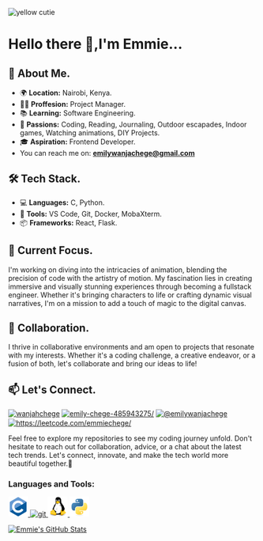  ![yellow cutie](https://github.com/Emmiechege/Emmiechege/assets/133679989/12cda1be-8b61-4802-b48c-b99266f3f426)

# Hello there 👋,I'm  Emmie...

## 🚀 About Me.
- 🌍 **Location:** Nairobi, Kenya.
- 👩‍💻 **Proffesion:** Project Manager.
- 📚 **Learning:** Software Engineering.
- 🎨 **Passions:** Coding, Reading, Journaling, Outdoor escapades, Indoor games, Watching animations, DIY Projects.
- 🎓 **Aspiration:** Frontend Developer.
-  You can reach me on: **emilywanjachege@gmail.com**

## 🛠️  Tech Stack.

- 💻 **Languages:** C, Python.
- 🧰 **Tools:** VS Code, Git, Docker, MobaXterm.
- 📦 **Frameworks:** React, Flask.


## 🌱  Current Focus.

I'm working on diving into the intricacies of animation, blending the precision of code with the artistry of motion. My fascination lies in creating immersive and visually stunning experiences through becoming a fullstack engineer. Whether it's bringing characters to life or crafting dynamic visual narratives, I'm on a mission to add a touch of magic to the digital canvas.


## 🤝 Collaboration.

I thrive in collaborative environments and am open to projects that resonate with my interests. Whether it's a coding challenge, a creative endeavor, or a fusion of both, let's collaborate and bring our ideas to life!

## 📫 Let's Connect.

<p align="left">
<a href="https://twitter.com/wanjahchege" target="blank"><img align="center" src="https://raw.githubusercontent.com/rahuldkjain/github-profile-readme-generator/master/src/images/icons/Social/twitter.svg" alt="wanjahchege" height="30" width="40" /></a>
<a href="https://linkedin.com/in/emily-chege-485943275/" target="blank"><img align="center" src="https://raw.githubusercontent.com/rahuldkjain/github-profile-readme-generator/master/src/images/icons/Social/linked-in-alt.svg" alt="emily-chege-485943275/" height="30" width="40" /></a>
<a href="https://medium.com/@emilywanjachege" target="blank"><img align="center" src="https://raw.githubusercontent.com/rahuldkjain/github-profile-readme-generator/master/src/images/icons/Social/medium.svg" alt="@emilywanjachege" height="30" width="40" /></a>
<a href="https://www.leetcode.com/https://leetcode.com/emmiechege/" target="blank"><img align="center" src="https://raw.githubusercontent.com/rahuldkjain/github-profile-readme-generator/master/src/images/icons/Social/leet-code.svg" alt="https://leetcode.com/emmiechege/" height="30" width="40" /></a>
</p>

Feel free to explore my repositories to see my coding journey unfold. Don't hesitate to reach out for collaboration, advice, or a chat about the latest tech trends. Let's connect, innovate, and make the tech world more beautiful together.🌟

<h3 align="left">Languages and Tools:</h3>
<p align="left"> <a href="https://www.cprogramming.com/" target="_blank" rel="noreferrer"> <img src="https://raw.githubusercontent.com/devicons/devicon/master/icons/c/c-original.svg" alt="c" width="40" height="40"/> </a> <a href="https://git-scm.com/" target="_blank" rel="noreferrer"> <img src="https://www.vectorlogo.zone/logos/git-scm/git-scm-icon.svg" alt="git" width="40" height="40"/> </a> <a href="https://www.linux.org/" target="_blank" rel="noreferrer"> <img src="https://raw.githubusercontent.com/devicons/devicon/master/icons/linux/linux-original.svg" alt="linux" width="40" height="40"/> </a> <a href="https://www.python.org" target="_blank" rel="noreferrer"> <img src="https://raw.githubusercontent.com/devicons/devicon/master/icons/python/python-original.svg" alt="python" width="40" height="40"/> </a> </p>

[![Emmie's GitHub Stats](https://github-readme-stats.vercel.app/api?username=emmiechege&show_icons=true&count_private=true&include_all_commits=true&theme=radical)](https://github.com/emmiechege)

